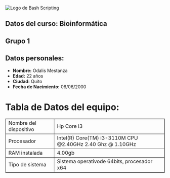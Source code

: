 ![Logo de Bash Scripting](https://upload.wikimedia.org/wikipedia/commons/thumb/8/82/Gnu-bash-logo.svg/2560px-Gnu-bash-logo.svg.png)
## Datos del curso: Bioinformática ##
## Grupo 1 ##
## **Datos personales:** ##
- **Nombre:** Odalis Mestanza
- **Edad:** 22 años
- **Ciudad:** Quito
- **Fecha de Nacimiento:** 06/06/2000
<h1> Tabla de Datos del equipo:</h1>
<table border="1">
  <tr>
      <td>Nombre del dispositivo</td>
      <td> Hp Core i3</td>
  </tr>
  <tr>
      <td>Procesador</td>
      <td>Intel(R) Core(TM) i3-3110M CPU @2.40GHz 2.40 Ghz @ 1.10GHz</td>
  </tr>
  <tr>
      <td>RAM instalada<!td>
      <td>4.00gb<!td>
  </tr>
  <tr>
      <td>Tipo de sistema</td>
      <td>Sistema operativode 64bits, procesador x64</td>
